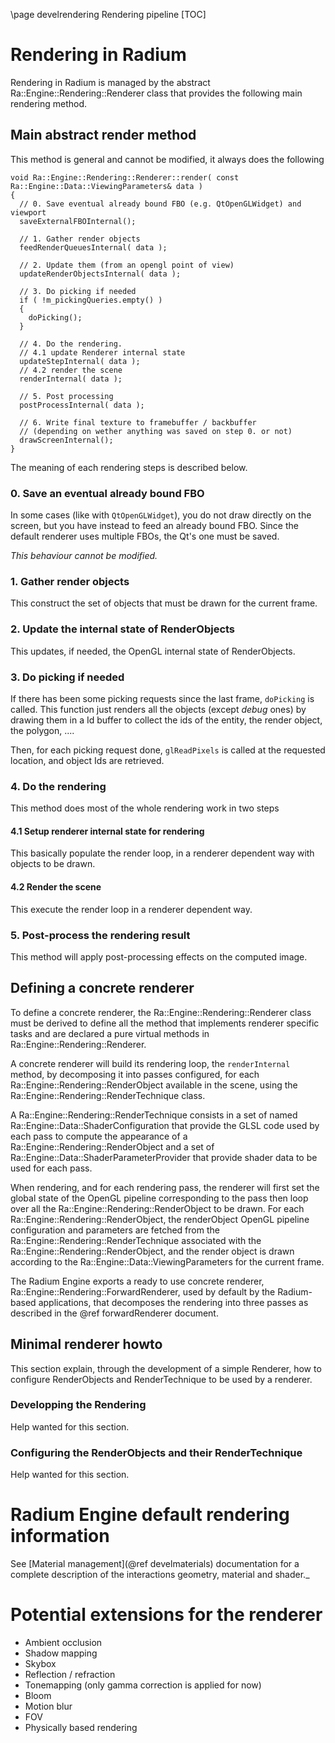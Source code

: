 \page develrendering  Rendering pipeline
[TOC]

# Rendering in Radium
Rendering in Radium is managed by the abstract Ra::Engine::Rendering::Renderer class that provides the following main rendering method. 

## Main abstract render method

This method is general and cannot be modified, it always does the following

~~~{.cpp}
void Ra::Engine::Rendering::Renderer::render( const Ra::Engine::Data::ViewingParameters& data )
{
  // 0. Save eventual already bound FBO (e.g. QtOpenGLWidget) and viewport
  saveExternalFBOInternal();

  // 1. Gather render objects
  feedRenderQueuesInternal( data );

  // 2. Update them (from an opengl point of view)
  updateRenderObjectsInternal( data );

  // 3. Do picking if needed
  if ( !m_pickingQueries.empty() )
  {
    doPicking();
  }

  // 4. Do the rendering.
  // 4.1 update Renderer internal state
  updateStepInternal( data );
  // 4.2 render the scene
  renderInternal( data );

  // 5. Post processing
  postProcessInternal( data );

  // 6. Write final texture to framebuffer / backbuffer
  // (depending on wether anything was saved on step 0. or not)
  drawScreenInternal();
}
~~~
The meaning of each rendering steps is described below.

### 0. Save an eventual already bound FBO
In some cases (like with `QtOpenGLWidget`), you do not draw directly on the screen, but you have instead
to feed an already bound FBO. Since the default renderer uses multiple FBOs, the Qt's one must be saved.

_This behaviour cannot be modified._

### 1. Gather render objects
This construct the set of objects that must be drawn for the current frame.

### 2. Update the internal state of RenderObjects
This updates, if needed, the OpenGL internal state of RenderObjects.

### 3. Do picking if needed
If there has been some picking requests since the last frame, `doPicking` is called.
This function just renders all the objects (except _debug_ ones) by drawing them in a Id buffer to collect the ids 
of the entity, the render object, the polygon, ....

Then, for each picking request done, `glReadPixels` is called at the requested location, and object Ids are retrieved.

### 4. Do the rendering
This method does most of the whole rendering work in two steps
#### 4.1 Setup renderer internal state for rendering
This basically populate the render loop, in a renderer dependent way with objects to be drawn.
#### 4.2 Render the scene
This execute the render loop in a renderer dependent way.

### 5. Post-process the rendering result
This method will apply post-processing effects on the computed image.

## Defining a concrete renderer

To define a concrete renderer, the Ra::Engine::Rendering::Renderer class must be derived to define all the method that 
implements renderer specific tasks and are declared a pure virtual methods in Ra::Engine::Rendering::Renderer.

A concrete renderer will build its rendering loop, the `renderInternal` method, by decomposing it into passes 
configured, for each Ra::Engine::Rendering::RenderObject available in the scene, using the 
Ra::Engine::Rendering::RenderTechnique class.

A Ra::Engine::Rendering::RenderTechnique consists in a set of named Ra::Engine::Data::ShaderConfiguration that provide 
the GLSL code used by each pass to compute the appearance of a Ra::Engine::Rendering::RenderObject and a set of 
Ra::Engine::Data::ShaderParameterProvider that provide shader data to be used for each pass.

When rendering, and for each rendering pass, the renderer will first set the global state of the OpenGL pipeline 
corresponding to the pass then loop over all the Ra::Engine::Rendering::RenderObject to be drawn.
For each Ra::Engine::Rendering::RenderObject, the renderObject OpenGL pipeline configuration and parameters are fetched 
from the Ra::Engine::Rendering::RenderTechnique associated with the Ra::Engine::Rendering::RenderObject, and the 
render object is drawn according to the Ra::Engine::Data::ViewingParameters for the current frame.

The Radium Engine exports a ready to use concrete renderer, Ra::Engine::Rendering::ForwardRenderer, used by default by
the Radium-based applications, that decomposes the rendering into three passes as described in the @ref forwardRenderer
document.

## Minimal renderer howto
This section explain, through the development of a simple Renderer, how to configure RenderObjects and RenderTechnique 
to be used by a renderer.

### Developping the Rendering
Help wanted for this section.

### Configuring the RenderObjects and their RenderTechnique
Help wanted for this section.
 


# Radium Engine default rendering information

See [Material management](@ref develmaterials) documentation for a complete description of the 
interactions geometry, material and shader._



# Potential extensions for the renderer
*   Ambient occlusion
*   Shadow mapping
*   Skybox
*   Reflection / refraction
*   Tonemapping (only gamma correction is applied for now)
*   Bloom
*   Motion blur
*   FOV
*   Physically based rendering

